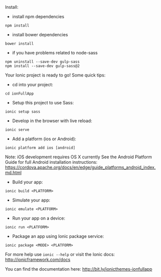 Install:

* install npm dependencies
```
npm install
```

* install bower dependencies
```
bower install
```

* if you have problems related to node-sass
```
npm uninstall --save-dev gulp-sass
npm install --save-dev gulp-sass@2
```

Your Ionic project is ready to go! Some quick tips:

* cd into your project:
```
cd ionFullApp
```

* Setup this project to use Sass:
```
ionic setup sass
```

* Develop in the browser with live reload:
```
ionic serve
```

* Add a platform (ios or Android):
```
ionic platform add ios [android]
```

Note: iOS development requires OS X currently
See the Android Platform Guide for full Android installation instructions:
https://cordova.apache.org/docs/en/edge/guide_platforms_android_index.md.html

* Build your app:
```
ionic build <PLATFORM>
```

* Simulate your app:
```
ionic emulate <PLATFORM>
```

* Run your app on a device:
```
ionic run <PLATFORM>
```

* Package an app using Ionic package service:
```
ionic package <MODE> <PLATFORM>
```

For more help use ```ionic --help``` or visit the Ionic docs: http://ionicframework.com/docs


You can find the documentation here: http://bit.ly/ionicthemes-ionfullapp
